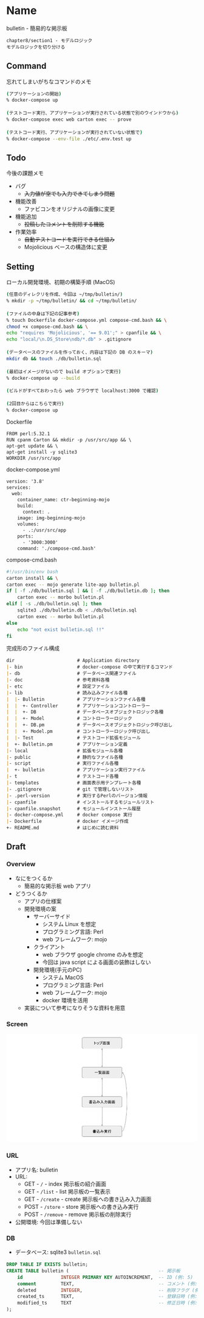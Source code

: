 # Name

bulletin - 簡易的な掲示板

```md
chapter8/section1 - モデルロジック
モデルロジックを切り分ける
```

## Command

忘れてしまいがちなコマンドのメモ

```zsh
(アプリケーションの開始)
% docker-compose up

(テストコード実行、アプリケーションが実行されている状態で別のウインドウから)
% docker-compose exec web carton exec -- prove

(テストコード実行、アプリケーションが実行されていない状態で)
% docker-compose --env-file ./etc/.env.test up
```

## Todo

今後の課題メモ

- バグ
  - ~~入力値が空でも入力できてしまう問題~~
- 機能改善
  - ファビコンをオリジナルの画像に変更
- 機能追加
  - ~~投稿したコメントを削除する機能~~
- 作業効率
  - ~~自動テストコードを実行できる仕組み~~
  - Mojolicious ベースの構造体に変更

## Setting

ローカル開発環境、初期の構築手順 (MacOS)

```zsh
(任意のディレクリを作成、今回は ~/tmp/bulletin/)
% mkdir -p ~/tmp/bulletin/ && cd ~/tmp/bulletin/

(ファイルの中身は下記の記事参考)
% touch Dockerfile docker-compose.yml compose-cmd.bash && \
chmod +x compose-cmd.bash && \
echo "requires 'Mojolicious', '== 9.01';" > cpanfile && \
echo "local/\n.DS_Store\ndb/*.db" > .gitignore

(データベースのファイルを作っておく、内容は下記の DB のスキーマ)
mkdir db && touch ./db/bulletin.sql

(最初はイメージがないので build オプションで実行)
% docker-compose up --build

(ビルドがすべておわったら web ブラウザで localhost:3000 で確認)

(2回目からはこちらで実行)
% docker-compose up
```

Dockerfile

```docker
FROM perl:5.32.1
RUN cpanm Carton && mkdir -p /usr/src/app && \
apt-get update && \
apt-get install -y sqlite3
WORKDIR /usr/src/app
```

docker-compose.yml

```docker
version: '3.8'
services:
  web:
    container_name: ctr-beginning-mojo
    build:
      context: .
    image: img-beginning-mojo
    volumes:
      - .:/usr/src/app
    ports:
      - '3000:3000'
    command: './compose-cmd.bash'
```

compose-cmd.bash

```bash
#!/usr/bin/env bash
carton install && \
carton exec -- mojo generate lite-app bulletin.pl
if [ -f ./db/bulletin.sql ] && [ -f ./db/bulletin.db ]; then
    carton exec -- morbo bulletin.pl
elif [ -s ./db/bulletin.sql ]; then
    sqlite3 ./db/bulletin.db < ./db/bulletin.sql
    carton exec -- morbo bulletin.pl
else
    echo "not exist bulletin.sql !!"
fi
```

完成形のファイル構成

```md
dir                       # Application directory
|- bin                    # docker-compose の中で実行するコマンド
|- db                     # データベース関連ファイル
|- doc                    # 参考資料各種
|- etc                    # 設定ファイル
|- lib                    # 読み込みファイル各種
|  |- Bulletin            # アプリケーションファイル各種
|  |  +- Controller       # アプリケーションコントローラー
|  |  +- DB               # データベースオブジェクトロジック各種
|  |  +- Model            # コントローラーロジック
|  |  +- DB.pm            # データベースオブジェクトロジック呼び出し
|  |  +- Model.pm         # コントローラーロジック呼び出し
|  |- Test                # テストコード拡張モジュール
|  +- Bulletin.pm         # アプリケーション定義
|- local                  # 拡張モジュール各種
|- public                 # 静的なファイル各種
|- script                 # 実行ファイル各種
|  +- bulletin            # アプリケーション実行ファイル
|- t                      # テストコード各種
|- templates              # 画面表示用テンプレート各種
|- .gitignore             # git で管理しないリスト
|- .perl-version          # 実行するPerlのバージョン情報
|- cpanfile               # インストールするモジュールリスト
|- cpanfile.snapshot      # モジュールインストール履歴
|- docker-compose.yml     # docker compose 実行
|- Dockerfile             # docker イメージ作成
+- README.md              # はじめに読む資料
```

## Draft

### Overview

- なにをつくるか
  - 簡易的な掲示板 web アプリ
- どうつくるか
  - アプリの仕様案
  - 開発環境の案
    - サーバーサイド
      - システム Linux を想定
      - プログラミング言語: Perl
      - web フレームワーク: mojo
    - クライアント
      - web ブラウザ google chrome のみを想定
      - 今回は java script による画面の装飾はしない
    - 開発環境(手元のPC)
      - システム MacOS
      - プログラミング言語: Perl
      - web フレームワーク: mojo
      - docker 環境を活用
  - 実装について参考になりそうな資料を用意

### Screen

![画面遷移](/img/borad.jpg)

### URL

- アプリ名: bulletin
- URL:
  - GET - `/` - index 掲示板の紹介画面
  - GET - `/list` - list 掲示板の一覧表示
  - GET - `/create` - create 掲示板への書き込み入力画面
  - POST - `/store` - store 掲示板への書き込み実行
  - POST - `/remove` - remove 掲示板の削除実行
- 公開環境: 今回は準備しない

### DB

- データベース: sqlite3 `bulletin.sql`

```sql
DROP TABLE IF EXISTS bulletin;
CREATE TABLE bulletin (                                 -- 掲示板
    id              INTEGER PRIMARY KEY AUTOINCREMENT,  -- ID (例: 5)
    comment         TEXT,                               -- コメント (例: '明日は晴れそう')
    deleted         INTEGER,                            -- 削除フラグ (例: 0: 削除していない, 1: 削除済み)
    created_ts      TEXT,                               -- 登録日時 (例: '2021-02-26 17:01:29')
    modified_ts     TEXT                                -- 修正日時 (例: '2021-02-26 17:01:29')
);
```
